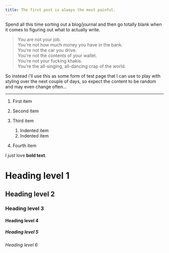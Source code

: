 ```yaml
---
title: The first post is always the most painful.
---
```


Spend all this time sorting out a blog/journal and then go totally blank when it comes to figuring out what to actually write.

> You are not your job.  
> You're not how much money you have in the bank.  
> You're not the car you drive.  
> You're not the contents of your wallet.  
> You're not your fucking khakis.  
> You're the all-singing, all-dancing crap of the world.  

So instead i'll use this as some form of test page that I can use to play with styling over the next couple of days, so expect the content to be random and may even change often...

***

1. First item
2. Second item
3. Third item
    1. Indented item
    2. Indented item
4. Fourth item 

    <html>
      <head>
      </head>
    </html>

I just love **bold text**.

# Heading level 1
## Heading level 2
### Heading level 3
#### Heading level 4
##### Heading level 5
###### Heading level 6
